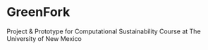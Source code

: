 # GreenFork
Project &amp; Prototype for Computational Sustainability Course at The University of New Mexico
